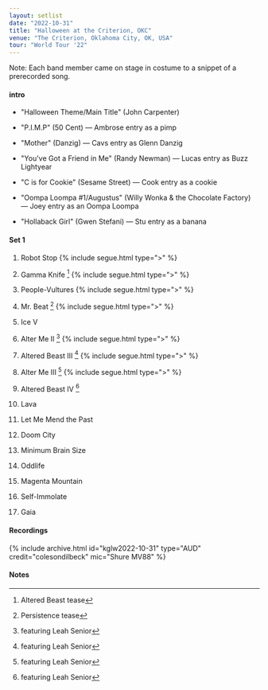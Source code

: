 ```yaml
---
layout: setlist
date: "2022-10-31"
title: "Halloween at the Criterion, OKC"
venue: "The Criterion, Oklahoma City, OK, USA"
tour: "World Tour '22"
---
```


Note: Each band member came on stage in costume to a snippet of a prerecorded song.
<!--snippet-->

#### intro

* "Halloween Theme/Main Title" (John Carpenter)

* "P.I.M.P" (50 Cent) — Ambrose entry as a pimp

* "Mother" (Danzig) — Cavs entry as Glenn Danzig

* "You've Got a Friend in Me" (Randy Newman) — Lucas entry as Buzz Lightyear

* "C is for Cookie" (Sesame Street) — Cook entry as a cookie

* "Oompa Loompa #1/Augustus" (Willy Wonka & the Chocolate Factory) — Joey entry as an Oompa Loompa

* "Hollaback Girl" (Gwen Stefani) — Stu entry as a banana

#### Set 1

 1. Robot Stop
    {% include segue.html type=">" %}

 2. Gamma Knife
    [^1]
    {% include segue.html type=">" %}

 3. People-Vultures
    {% include segue.html type=">" %}

 4. Mr. Beat
    [^2]
    {% include segue.html type=">" %}

 5. Ice V

 6. Alter Me II
    [^3]
    {% include segue.html type=">" %}

 7. Altered Beast III
    [^3]
    {% include segue.html type=">" %}

 8. Alter Me III
    [^3]
    {% include segue.html type=">" %}

 9. Altered Beast IV
    [^3]

10. Lava

11. Let Me Mend the Past

12. Doom City

13. Minimum Brain Size

14. Oddlife

15. Magenta Mountain

16. Self-Immolate

17. Gaia


#### Recordings

{% include archive.html id="kglw2022-10-31" type="AUD" credit="colesondilbeck" mic="Shure MV88" %}


#### Notes

[^1]: Altered Beast tease
[^2]: Persistence tease
[^3]: featuring Leah Senior

